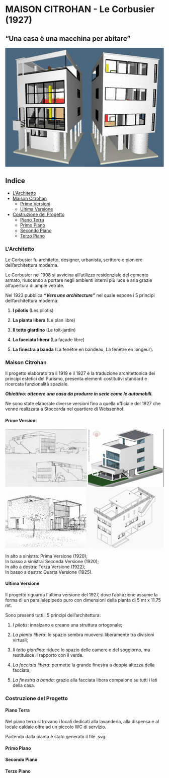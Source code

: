 # MAISON CITROHAN - Le Corbusier (1927)

## “Una casa è una macchina per abitare”

![Maison Citrohan](https://github.com/Veronicach30/projects-2016/blob/master/506920/COLLAGE.jpg)

## Indice
  - [L'Architetto](https://github.com/Veronicach30/projects-2016/blob/master/506920/README.md#larchitetto)
  - [Maison Citrohan](https://github.com/Veronicach30/projects-2016/blob/master/506920/README.md#maison-citrohan)
    -  [Prime Versioni](https://github.com/Veronicach30/projects-2016/blob/master/506920/README.md#prime-versioni)
    -  [Ultima Versione](https://github.com/Veronicach30/projects-2016/blob/master/506920/README.md#ultima-versione)
  - [Costruzione del Progetto](https://github.com/Veronicach30/projects-2016/blob/master/506920/README.md#costruzione-del-progetto)
    - [Piano Terra](https://github.com/Veronicach30/projects-2016/blob/master/506920/README.md#piano-terra)
    - [Primo Piano](https://github.com/Veronicach30/projects-2016/blob/master/506920/README.md#primo-piano)
    - [Secondo Piano](https://github.com/Veronicach30/projects-2016/blob/master/506920/README.md#secondo-piano)
    - [Terzo Piano](https://github.com/Veronicach30/projects-2016/blob/master/506920/README.md#terzo-piano)

### L'Architetto

Le Corbusier fu architetto, designer, urbanista, scrittore e pioniere dell’architettura moderna.

Le Corbusier nel 1908 si avvicina all’utilizzo residenziale del cemento armato, riuscendo a portare negli ambienti interni più luce e aria grazie all’apertura di ampie vetrate. 

Nel 1923 pubblica _**“Vers une architecture”**_ nel quale espone i 5 principi dell’architettura moderna:

1.	  **I pilotis** (Les pilotis) 

2.	  **La pianta libera** (Le plan libre) 

3.	  **Il tetto giardino** (Le toit-jardin) 

4.	  **La facciata libera** (La façade libre) 

5.	  **La finestra a banda** (La fenêtre en bandeau, La fenêtre en longeur).

### Maison Citrohan

Il progetto elaborato tra il 1919 e il 1927 è la traduzione architettonica dei principi estetici del Purismo, presenta elementi costitutivi standard e ricercata funzionalità spaziale.

_**Obiettivo: ottenere una casa da produrre in serie come le automobili.**_

Ne sono state elaborate diverse versioni fino a quella ufficiale del 1927 che venne realizzata a Stoccarda nel quartiere di Weissenhof.

#### Prime Versioni

![Prime Versioni](https://github.com/Veronicach30/projects-2016/blob/master/506920/PrimeVersioni.jpg)

In alto a sinistra: Prima Versione (1920);   
In basso a sinistra: Seconda Versione (1920);   
In alto a destra: Terza Versione (1922);   
In basso a destra: Quarta Versione (1925).

#### Ultima Versione

Il progetto riguarda l'ultima versione del 1927, dove l’abitazione assume la forma di un parallelepipedo puro con dimensioni della pianta di 5 mt x 11.75 mt.


Sono presenti tutti i 5 principi dell’architettura:

1.	_I pilotis_: innalzano e creano una struttura ortogonale; 

2.	_La pianta libera_: lo spazio sembra muoversi liberamente tra divisioni virtuali; 

3.	_Il tetto giardino_: riduce lo spazio delle camere e del soggiorno, ma restituisce il rapporto con il verde.

4.	_La facciata libera_: permette la grande finestra a doppia altezza della facciata;

5.	_La finestra a banda_: grazie alla facciata libera compaiono su tutti i lati della casa.


### Costruzione del Progetto

#### Piano Terra

Nel piano terra si trovano i locali dedicati alla lavanderia, alla dispensa e al locale caldaie oltre ad un piccolo WC di servizio.

Partendo dalla pianta è stato generato il file .svg.

#### Primo Piano
#### Secondo Piano
#### Terzo Piano
